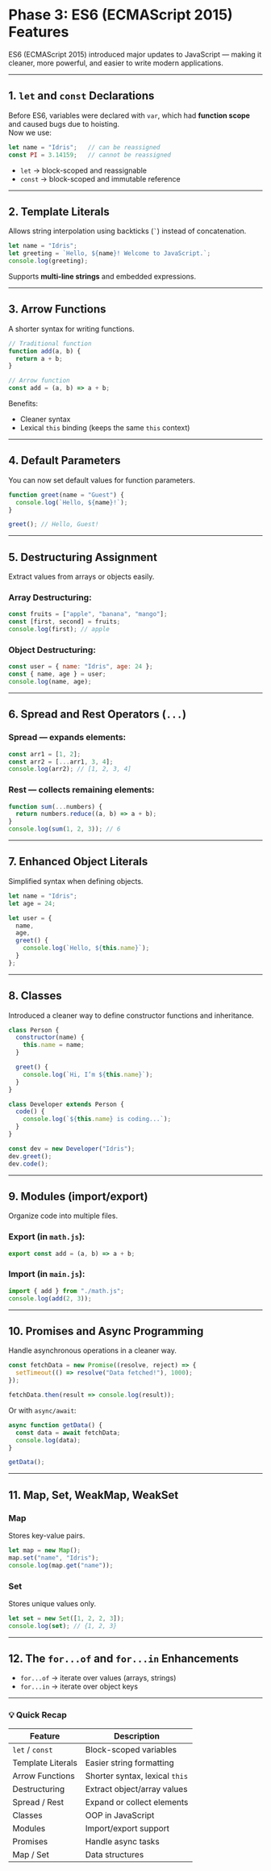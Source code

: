 # Phase 3: ES6 (ECMAScript 2015) Features

ES6 (ECMAScript 2015) introduced major updates to JavaScript — making it cleaner, more powerful, and easier to write modern applications.

---

## 1. `let` and `const` Declarations

Before ES6, variables were declared with `var`, which had **function scope** and caused bugs due to hoisting.  
Now we use:

```js
let name = "Idris";   // can be reassigned
const PI = 3.14159;   // cannot be reassigned
````

* `let` → block-scoped and reassignable
* `const` → block-scoped and immutable reference

---

## 2. Template Literals

Allows string interpolation using backticks (`` ` ``) instead of concatenation.

```js
let name = "Idris";
let greeting = `Hello, ${name}! Welcome to JavaScript.`;
console.log(greeting);
```

Supports **multi-line strings** and embedded expressions.

---

## 3. Arrow Functions

A shorter syntax for writing functions.

```js
// Traditional function
function add(a, b) {
  return a + b;
}

// Arrow function
const add = (a, b) => a + b;
```

Benefits:

* Cleaner syntax
* Lexical `this` binding (keeps the same `this` context)

---

## 4. Default Parameters

You can now set default values for function parameters.

```js
function greet(name = "Guest") {
  console.log(`Hello, ${name}!`);
}

greet(); // Hello, Guest!
```

---

## 5. Destructuring Assignment

Extract values from arrays or objects easily.

### Array Destructuring:

```js
const fruits = ["apple", "banana", "mango"];
const [first, second] = fruits;
console.log(first); // apple
```

### Object Destructuring:

```js
const user = { name: "Idris", age: 24 };
const { name, age } = user;
console.log(name, age);
```

---

## 6. Spread and Rest Operators (`...`)

### Spread — expands elements:

```js
const arr1 = [1, 2];
const arr2 = [...arr1, 3, 4];
console.log(arr2); // [1, 2, 3, 4]
```

### Rest — collects remaining elements:

```js
function sum(...numbers) {
  return numbers.reduce((a, b) => a + b);
}
console.log(sum(1, 2, 3)); // 6
```

---

## 7. Enhanced Object Literals

Simplified syntax when defining objects.

```js
let name = "Idris";
let age = 24;

let user = {
  name,
  age,
  greet() {
    console.log(`Hello, ${this.name}`);
  }
};
```

---

## 8. Classes

Introduced a cleaner way to define constructor functions and inheritance.

```js
class Person {
  constructor(name) {
    this.name = name;
  }

  greet() {
    console.log(`Hi, I’m ${this.name}`);
  }
}

class Developer extends Person {
  code() {
    console.log(`${this.name} is coding...`);
  }
}

const dev = new Developer("Idris");
dev.greet();
dev.code();
```

---

## 9. Modules (import/export)

Organize code into multiple files.

### Export (in `math.js`):

```js
export const add = (a, b) => a + b;
```

### Import (in `main.js`):

```js
import { add } from "./math.js";
console.log(add(2, 3));
```

---

## 10. Promises and Async Programming

Handle asynchronous operations in a cleaner way.

```js
const fetchData = new Promise((resolve, reject) => {
  setTimeout(() => resolve("Data fetched!"), 1000);
});

fetchData.then(result => console.log(result));
```

Or with `async/await`:

```js
async function getData() {
  const data = await fetchData;
  console.log(data);
}

getData();
```

---

## 11. Map, Set, WeakMap, WeakSet

### Map

Stores key-value pairs.

```js
let map = new Map();
map.set("name", "Idris");
console.log(map.get("name"));
```

### Set

Stores unique values only.

```js
let set = new Set([1, 2, 2, 3]);
console.log(set); // {1, 2, 3}
```

---

## 12. The `for...of` and `for...in` Enhancements

* `for...of` → iterate over values (arrays, strings)
* `for...in` → iterate over object keys

---

### 💡 Quick Recap

| Feature           | Description                    |
| ----------------- | ------------------------------ |
| `let` / `const`   | Block-scoped variables         |
| Template Literals | Easier string formatting       |
| Arrow Functions   | Shorter syntax, lexical `this` |
| Destructuring     | Extract object/array values    |
| Spread / Rest     | Expand or collect elements     |
| Classes           | OOP in JavaScript              |
| Modules           | Import/export support          |
| Promises          | Handle async tasks             |
| Map / Set         | Data structures                |

